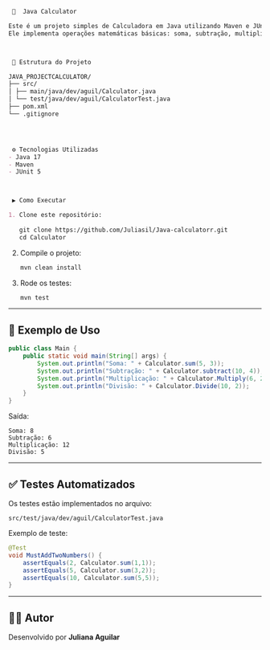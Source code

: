 ```markdown
 🧮  Java Calculator

Este é um projeto simples de Calculadora em Java utilizando Maven e JUnit 5 para testes automatizados.  
Ele implementa operações matemáticas básicas: soma, subtração, multiplicação e divisão, incluindo tratamento para divisão por zero.



 📂 Estrutura do Projeto

JAVA_PROJECTCALCULATOR/
├── src/
│ ├── main/java/dev/aguil/Calculator.java
│ └── test/java/dev/aguil/CalculatorTest.java
├── pom.xml
└── .gitignore




 ⚙️ Tecnologias Utilizadas
- Java 17
- Maven
- JUnit 5



 ▶️ Como Executar

1. Clone este repositório:
   
   git clone https://github.com/Juliasil/Java-calculatorr.git
   cd Calculator
````

2. Compile o projeto:

   ```bash
   mvn clean install
   ```

3. Rode os testes:

   ```bash
   mvn test
   ```

---

## 📘 Exemplo de Uso

```java
public class Main {
    public static void main(String[] args) {
        System.out.println("Soma: " + Calculator.sum(5, 3));
        System.out.println("Subtração: " + Calculator.subtract(10, 4));
        System.out.println("Multiplicação: " + Calculator.Multiply(6, 2));
        System.out.println("Divisão: " + Calculator.Divide(10, 2));
    }
}
```

Saída:

```
Soma: 8
Subtração: 6
Multiplicação: 12
Divisão: 5
```

---

## ✅ Testes Automatizados

Os testes estão implementados no arquivo:

```
src/test/java/dev/aguil/CalculatorTest.java
```

Exemplo de teste:

```java
@Test
void MustAddTwoNumbers() {
    assertEquals(2, Calculator.sum(1,1));
    assertEquals(5, Calculator.sum(3,2));
    assertEquals(10, Calculator.sum(5,5));
}
```

---

## 👩‍💻 Autor

Desenvolvido por **Juliana Aguilar** 


